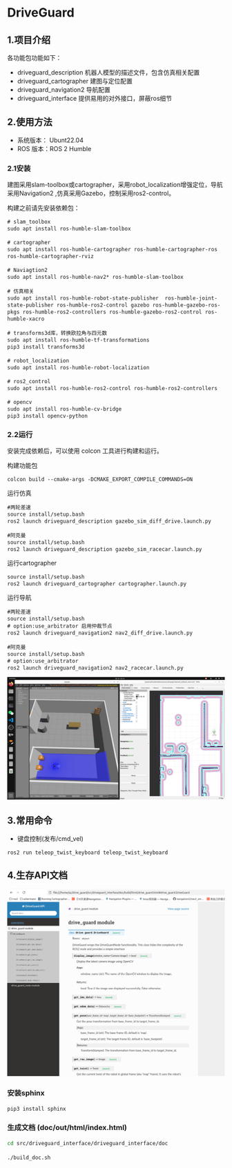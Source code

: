
# DriveGuard

## 1.项目介绍

各功能包功能如下：
- driveguard_description 机器人模型的描述文件，包含仿真相关配置
- driveguard_cartographer 建图与定位配置
- driveguard_navigation2 导航配置
- driveguard_interface  提供易用的对外接口，屏蔽ros细节


## 2.使用方法   

- 系统版本： Ubunt22.04
- ROS 版本：ROS 2 Humble

### 2.1安装

建图采用slam-toolbox或cartographer，采用robot_localization增强定位，导航采用Navigation2 ,仿真采用Gazebo，控制采用ros2-control。

构建之前请先安装依赖包：
```
# slam_toolbox
sudo apt install ros-humble-slam-toolbox

# cartographer 
sudo apt install ros-humble-cartographer ros-humble-cartographer-ros ros-humble-cartographer-rviz

# Naviagtion2
sudo apt install ros-humble-nav2* ros-humble-slam-toolbox

# 仿真相关
sudo apt install ros-humble-robot-state-publisher  ros-humble-joint-state-publisher ros-humble-ros2-control gazebo ros-humble-gazebo-ros-pkgs ros-humble-ros2-controllers ros-humble-gazebo-ros2-control ros-humble-xacro 

# transforms3d库，转换欧拉角与四元数
sudo apt install ros-humble-tf-transformations 
pip3 install transforms3d 

# robot_localization
sudo apt install ros-humble-robot-localization

# ros2_control
sudo apt install ros-humble-ros2-control ros-humble-ros2-controllers

# opencv
sudo apt install ros-humble-cv-bridge
pip3 install opencv-python
```

### 2.2运行

安装完成依赖后，可以使用 colcon 工具进行构建和运行。

构建功能包

```
colcon build --cmake-args -DCMAKE_EXPORT_COMPILE_COMMANDS=ON
```

运行仿真

```
#两轮差速
source install/setup.bash
ros2 launch driveguard_description gazebo_sim_diff_drive.launch.py 

#阿克曼
source install/setup.bash
ros2 launch driveguard_description gazebo_sim_racecar.launch.py 
```

运行cartographer

```
source install/setup.bash
ros2 launch driveguard_cartographer cartographer.launch.py
```

运行导航

```
#两轮差速
source install/setup.bash
# option:use_arbitrator 启用仲裁节点
ros2 launch driveguard_navigation2 nav2_diff_drive.launch.py 

#阿克曼
source install/setup.bash
# option:use_arbitrator
ros2 launch driveguard_navigation2 nav2_racecar.launch.py
```

![sim_ackermann](media/sim_ackermann.png)


## 3.常用命令

- 键盘控制(发布/cmd_vel)
```
ros2 run teleop_twist_keyboard teleop_twist_keyboard
```

## 4.生存API文档
![API](media/API.png)
### 安装sphinx
```pip3 install sphinx```

### 生成文档 (doc/out/html/index.html)
```bash
cd src/driveguard_interface/driveguard_interface/doc

./build_doc.sh
```